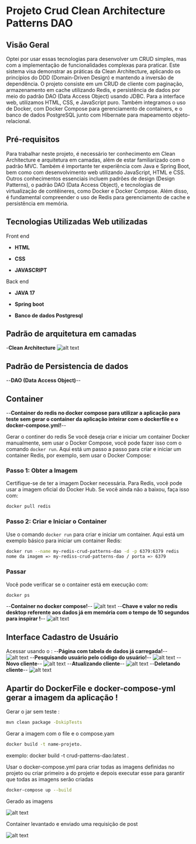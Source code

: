 # Projeto Crud Clean Architecture  Patterns DAO 



## Visão Geral
Optei por usar essas tecnologias para desenvolver um CRUD simples, mas com a implementação de funcionalidades complexas para praticar. Este sistema visa demonstrar as práticas da Clean Architecture, aplicando os princípios do DDD (Domain-Driven Design) e mantendo a inversão de dependência. O projeto consiste em um CRUD de cliente com paginação, armazenamento em cache utilizando Redis, e persistência de dados por meio do padrão DAO (Data Access Object) usando JDBC. Para a interface web, utilizamos HTML, CSS, e JavaScript puro. Também integramos o uso de Docker, com Docker Compose para gerenciamento de containers, e o banco de dados PostgreSQL junto com Hibernate para mapeamento objeto-relacional.

## Pré-requisitos
Para trabalhar neste projeto, é necessário ter conhecimento em Clean Architecture e arquitetura em camadas, além de estar familiarizado com o padrão MVC. Também é importante ter experiência com Java e Spring Boot, bem como com desenvolvimento web utilizando JavaScript, HTML e CSS. Outros conhecimentos essenciais incluem padrões de design (Design Patterns), o padrão DAO (Data Access Object), e tecnologias de virtualização de contêineres, como Docker e Docker Compose. Além disso, é fundamental compreender o uso de Redis para gerenciamento de cache e persistência em memória.
## Tecnologias Utilizadas Web utilizadas

Front end
- **HTML** 

- **CSS** 

- **JAVASCRIPT** 


Back end
- **JAVA 17** 

- **Spring boot** 

- **Banco de dados Postgresql** 


## Padrão de arquitetura em camadas
-**Clean Architecture**
![alt text](./src//main//resources/imgReadme/img-clean-architecture.png)

## Padrão de Persistencia de dados 
--**DAO (Data Access Object)**--

## Container
--**Container do redis no docker compose para utilizar a aplicação para teste sem gerar o container da aplicação inteirar com o dockerfile e o docker-compose.yml!**--

Gerar o continer do redis
Se você deseja criar e iniciar um container Docker manualmente, sem usar o Docker Compose, você pode fazer isso com o comando `docker run`. Aqui está um passo a passo para criar e iniciar um container Redis, por exemplo, sem usar o Docker Compose:

### Passo 1: Obter a Imagem

Certifique-se de ter a imagem Docker necessária. Para Redis, você pode usar a imagem oficial do Docker Hub. Se você ainda não a baixou, faça isso com:

```bash
docker pull redis
```

### Passo 2: Criar e Iniciar o Container

Use o comando `docker run` para criar e iniciar um container. Aqui está um exemplo básico para iniciar um container Redis:

```bash
docker run --name my-redis-crud-patterns-dao -d -p 6379:6379 redis
nome da imagem => my-rediss-crud-patterns-dao / porta => 6379
```

### Passar

Você pode verificar se o container está em execução com:

```bash
docker ps
```
--**Container no docker compose!**--
![alt text](./src//main//resources/imgReadme/img-container-redis.png)
--**Chave e valor no redis desktop referente aos dados já em memória com o tempo de 10 segundos para inspirar !**--
![alt text](./src//main//resources/imgReadme/img-redis-desktop-key-value.png)
## Interface Cadastro de Usuário
Acessar usando o : 
--**Página com tabela de dados já carregada!**--
![alt text](./src//main//resources/imgReadme/img-1.png)
--**Pesquisando usuário pelo código do usuário!**--
![alt text](./src//main//resources/imgReadme/img-2.png)
--**Novo cliente**--
![alt text](./src//main//resources/imgReadme/img-3.png)
--**Atualizando cliente**--
![alt text](./src//main//resources/imgReadme/img-4.png)
--**Deletando cliente**--
![alt text](./src//main//resources/imgReadme/img-5.png)


## Apartir do DockerFile e docker-compose-yml gerar a imagem da aplicação !
Gerar o jar sem teste : 
```bash
mvn clean package -DskipTests
```

Gerar a  imagem com o file e o compose.yam 
```bash
docker build -t name-projeto.
```
exemplo: docker build -t crud-patterns-dao:latest .

Usar o docker-compose.yml para criar todas as imagens definidas no projeto ou criar primeiro a do projeto e depois executar esse para garantir que todas as imagens serão criadas 
```bash
docker-compose up --build
```

Gerado as imagens 

![alt text](./src//main//resources/imgReadme/img-6.png)

Container levantado e enviado uma requisição de post

![alt text](./src//main//resources/imgReadme/img-7.png)











